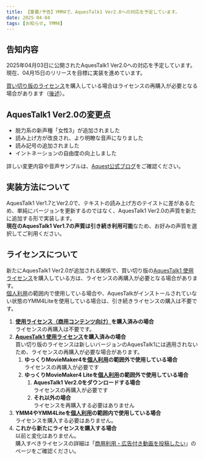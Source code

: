 ```yaml
---
title: 【重要/予告】YMM4で、AquesTalk1 Ver2.0への対応を予定しています。
date: 2025-04-04
tags: [お知らせ, YMM4]
---
```

## 告知内容
2025年04月03日に公開されたAquesTalk1 Ver2.0への対応を予定しています。  
現在、04月15日のリリースを目標に実装を進めています。

[買い切り版のライセンス](https://store.a-quest.com/items/7905423)を購入している場合はライセンスの再購入が必要となる場合があります（[後述](#ライセンスについて)）。

## AquesTalk1 Ver2.0の変更点
- 脱力系の新声種「女性3」が追加されました
- 読み上げ方が改良され、より明瞭な音声になりました
- 読み記号の追加されました
- イントネーションの自由度の向上しました

詳しい変更内容や音声サンプルは、[Aquest公式ブログ](http://blog-yama.a-quest.com/?eid=970205)をご確認ください。

## 実装方法について
AquesTalk1 Ver1.7とVer2.0で、テキストの読み上げ方のテイストに差があるため、単純にバージョンを更新するのではなく、AquesTalk1 Ver2.0の声質を新たに追加する形で実装します。  
**現在のAquesTalk1 Ver1.7の声質は引き続き利用可能**なため、お好みの声質を選択してご利用ください。

## ライセンスについて
新たにAquesTalk1 Ver2.0が追加される関係で、買い切り版の[AquesTalk1 使用ライセンス](https://store.a-quest.com/items/7905423)を購入している方は、ライセンスの再購入が必要となる場合があります。  
[個人利用](https://www.a-quest.com/licence_free.html)の範囲内で使用している場合や、AquesTalkがインストールされていない状態のYMM4Liteを使用している場合は、引き続きライセンスの購入は不要です。

1. **[使用ライセンス（商用コンテンツ向け）](https://store.a-quest.com/items/7413986)を購入済みの場合**  
   ライセンスの再購入は不要です。
1. **[AquesTalk1 使用ライセンス](https://store.a-quest.com/items/7905423)を購入済みの場合**  
   買い切り版のライセンスは新しいバージョンのAquesTalk1には適用されないため、ライセンスの再購入が必要な場合があります。  
   1. **ゆっくりMovieMaker4を[個人利用](https://www.a-quest.com/licence_free.html)の範囲外で使用している場合**  
   ライセンスの再購入が必要です
   1. **ゆっくりMovieMaker4 Liteを[個人利用](https://www.a-quest.com/licence_free.html)の範囲外で使用している場合**
      1. **AquesTalk1 Ver2.0をダウンロードする場合**  
      ライセンスの再購入が必要です
      1. **それ以外の場合**  
      ライセンスを再購入する必要はありません
1. **YMM4やYMM4Liteを[個人利用](https://www.a-quest.com/licence_free.html)の範囲内で使用している場合**  
   ライセンスを購入する必要はありません。
1. **これから新たにライセンスを購入する場合**  
   以前と変化はありません。  
   購入すべきライセンスの詳細は「[商用利用・広告付き動画を投稿したい](../ymm4/faq/etc/商用利用・広告付き動画を投稿したい.md)」のページをご確認ください。